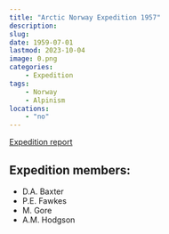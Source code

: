 ```yaml
---
title: "Arctic Norway Expedition 1957"
description: 
slug: 
date: 1959-07-01
lastmod: 2023-10-04
image: 0.png
categories:
    - Expedition
tags:
    - Norway
    - Alpinism
locations:
    - "no"
---
```


[Expedition report](/documents/arctic_norway_exped_1957.pdf)

## Expedition members:
- D.A. Baxter
- P.E. Fawkes
- M. Gore
- A.M. Hodgson